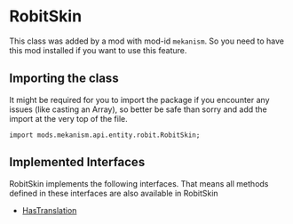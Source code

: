 # RobitSkin

This class was added by a mod with mod-id `mekanism`. So you need to have this mod installed if you
want to use this feature.

## Importing the class

It might be required for you to import the package if you encounter any issues (like casting an
Array), so better be safe than sorry and add the import at the very top of the file.

```zenscript
import mods.mekanism.api.entity.robit.RobitSkin;
```

## Implemented Interfaces

RobitSkin implements the following interfaces. That means all methods defined in these interfaces
are also available in RobitSkin

- [HasTranslation](/mods/Mekanism/api/text/HasTranslation)


